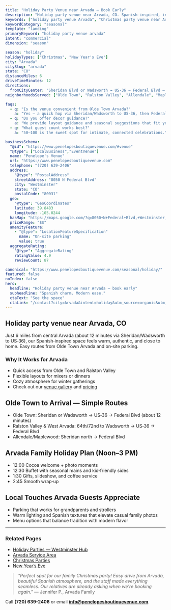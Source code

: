 ```yaml
---
title: "Holiday Party Venue near Arvada — Book Early"
description: "Holiday party venue near Arvada, CO. Spanish-inspired, intimate space for 50-100 guests. 12-minute drive via US-36, easy parking, warm modern style."
keywords: ["holiday party venue Arvada", "Christmas party venue near Arvada", "New Year's Eve venue Arvada"]
keywordCategory: "seasonal"
template: "landing"
primaryKeyword: "holiday party venue arvada"
intent: "commercial"
dimension: "season"

season: "holiday"
holidayTypes: ["Christmas", "New Year's Eve"]
city: "Arvada"
citySlug: "arvada"
state: "CO"
distanceMiles: 6
driveTimeMinutes: 12
directions:
  fromCityCenter: "Sheridan Blvd or Wadsworth → US‑36 → Federal Blvd — about 12 minutes."
neighborhoodsServed: ["Olde Town", "Ralston Valley", "Allendale", "Maplewood"]

faqs:
  - q: "Is the venue convenient from Olde Town Arvada?"
    a: "Yes — a quick hop via Sheridan/Wadsworth to US‑36, then Federal Blvd."
  - q: "Do you offer decor guidance?"
    a: "We provide layout guidance and seasonal suggestions that fit your style."
  - q: "What guest count works best?"
    a: "50–100 is the sweet spot for intimate, connected celebrations."

businessSchema:
  "@id": "https://www.penelopesboutiquevenue.com/#venue"
  "@type": ["LocalBusiness","EventVenue"]
  name: "Penelope's Venue"
  url: "https://www.penelopesboutiquevenue.com"
  telephone: "(720) 639-2406"
  address:
    "@type": "PostalAddress"
    streetAddress: "8050 N Federal Blvd"
    city: "Westminster"
    state: "CO"
    postalCode: "80031"
  geo:
    "@type": "GeoCoordinates"
    latitude: 39.8483
    longitude: -105.0244
  hasMap: "https://maps.google.com/?q=8050+N+Federal+Blvd,+Westminster,+CO+80031"
  priceRange: "$$"
  amenityFeature:
    - "@type": "LocationFeatureSpecification"
      name: "On-site parking"
      value: true
  aggregateRating:
    "@type": "AggregateRating"
    ratingValue: 4.9
    reviewCount: 87

canonical: "https://www.penelopesboutiquevenue.com/seasonal/holiday/"
featured: false
noIndex: false
hero:
  headline: "Holiday party venue near Arvada — book early"
  subheadline: "Spanish charm. Modern ease."
  ctaText: "See the space"
  ctaLink: "/contact?city=Arvada&intent=holiday&utm_source=organic&utm_medium=seo&utm_campaign=seasonal-holiday&utm_content=arvada"
---
```


## Holiday party venue near Arvada, CO

Just 6 miles from central Arvada (about 12 minutes via Sheridan/Wadsworth to US‑36), our Spanish‑inspired space feels warm, authentic, and close to home. Easy routes from Olde Town Arvada and on‑site parking.

### Why It Works for Arvada

- Quick access from Olde Town and Ralston Valley
- Flexible layouts for mixers or dinners
- Cozy atmosphere for winter gatherings
- Check out our [venue gallery](/gallery) and [pricing](/pricing)

## Olde Town to Arrival — Simple Routes
- Olde Town: Sheridan or Wadsworth → US‑36 → Federal Blvd (about 12 minutes)
- Ralston Valley & West Arvada: 64th/72nd to Wadsworth → US‑36 → Federal Blvd
- Allendale/Maplewood: Sheridan north → Federal Blvd

## Arvada Family Holiday Plan (Noon–3 PM)
- 12:00 Cocoa welcome + photo moments
- 12:30 Buffet with seasonal mains and kid‑friendly sides
- 1:30 Gifts, slideshow, and coffee service
- 2:45 Smooth wrap‑up

## Local Touches Arvada Guests Appreciate
- Parking that works for grandparents and strollers
- Warm lighting and Spanish textures that elevate casual family photos
- Menu options that balance tradition with modern flavor

---

### Related Pages
- [Holiday Parties — Westminster Hub](/seasonal/holiday/)
- [Arvada Service Area](/service-areas/arvada)
- [Christmas Parties](/seasonal/christmas/)
- [New Year’s Eve](/seasonal/new-years/)

> *"Perfect spot for our family Christmas party! Easy drive from Arvada, beautiful Spanish atmosphere, and the staff made everything seamless. Our relatives are already asking when we're booking again."* — Jennifer P., Arvada Family

Call **(720) 639-2406** or email **info@penelopesboutiquevenue.com**.


